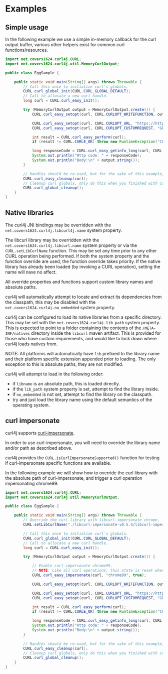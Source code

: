 # Examples

## Simple usage
In the following example we use a simple in-memory callback for the curl output buffer, various other
helpers exist for common curl functions/resources.

```java
import net.covers1624.curl4j.CURL;
import net.covers1624.curl4j.util.MemoryCurlOutput;

public class EggSample {

    public static void main(String[] args) throws Throwable {
        // Call this once to initialize curl's globals.
        CURL.curl_global_init(CURL.CURL_GLOBAL_DEFAULT);
        // Call to allocate a new curl handle.
        long curl = CURL.curl_easy_init();

        try (MemoryCurlOutput output = MemoryCurlOutput.create()) {
            CURL.curl_easy_setopt(curl, CURL.CURLOPT_WRITEFUNCTION, output.callback());

            CURL.curl_easy_setopt(curl, CURL.CURLOPT_URL, "https://httpbin.org/anything");
            CURL.curl_easy_setopt(curl, CURL.CURLOPT_CUSTOMREQUEST, "GET");

            int result = CURL.curl_easy_perform(curl);
            if (result != CURL.CURLE_OK) throw new RuntimeException("CURL Failed: " + CURL.curl_easy_strerror(result));

            long responseCode = CURL.curl_easy_getinfo_long(curl, CURL.CURLINFO_RESPONSE_CODE);
            System.out.println("Http code: " + responseCode);
            System.out.println("Body:\n" + output.string());
        }

        // Handles should be re-used, but for the sake of this example, clean it up.
        CURL.curl_easy_cleanup(curl);
        // Cleanup curl globals, only do this when you finished with curl.
        CURL.curl_global_cleanup();
    }
}
```

## Native libraries

The curl4j JNI bindings may be overridden with the `net.covers1624.curl4j.libcurl4j.name` system property.

The libcurl library may be overridden with the `net.covers1624.curl4j.libcurl.name` system property or
via the `CURL.setLibCurlName` function. This may be set any time prior to any other CURL operation being performed.
If both the system property and the function override are used, the function override takes priority. If the native
library has already been loaded (by invoking a CURL operation), setting the name will nave no affect.

All override properties and functions support custom library names and absolute paths.

curl4j will automatically attempt to locate and extract its dependencies from the classpath, this may
be disabled with the `net.covers1624.curl4j.no_embedded` system property.

curl4j can be configured to load its native libraries from a specific directory. This may be set with the
`net.covers1624.curl4j.lib_path` system property. This is expected to point to a folder containing the contents
of the `/META-INF/natives` directory inside the `libcurl` maven artifact. This is provided for those who
have custom requirements, and would like to lock down where curl4j loads natives from.

NOTE: All platforms will automatically have `lib` prefixed to the library name and their platform specific extension
appended prior to loading. The only exception to this is absolute paths, they are not modified.

curl4j will attempt to load in the following order:
- if `libname` is an absolute path, this is loaded directly.
- if the `lib_path` system property is set, attempt to find the library inside. 
- if `no_embedded` is not set, attempt to find the library on the classpath.
- try and just load the library name using the default semantics of the operating system.

## curl impersonate

curl4j supports [curl-impersonate](https://github.com/lwthiker/curl-impersonate).

In order to use curl-impersonate, you will need to override the library name and/or path as described above.

curl4j provides the `CURL.isCurlImpersonateSupported()` function for testing if curl-impersonate specific functions
are available.

In the following example we will show how to override the curl library with the absolute path of curl-impersonate,
and trigger a curl operation impersonating chrome99.

```java
import net.covers1624.curl4j.CURL;
import net.covers1624.curl4j.util.MemoryCurlOutput;

public class EggSample {

    public static void main(String[] args) throws Throwable {
        // Override the curl library with libcurl-impersonate chrome.
        CURL.setLibCurlName("./libcurl-impersonate-v0.5.4/libcurl-impersonate-chrome.so");

        // Call this once to initialize curl's globals.
        CURL.curl_global_init(CURL.CURL_GLOBAL_DEFAULT);
        // Call to allocate a new curl handle.
        long curl = CURL.curl_easy_init();

        try (MemoryCurlOutput output = MemoryCurlOutput.create()) {

            // Enable curl-impersonate chrome99.
            // NOTE: Like all curl operations, this state is reset when curl_easy_reset is called.
            CURL.curl_easy_impersonate(curl, "chrome99", true);

            CURL.curl_easy_setopt(curl, CURL.CURLOPT_WRITEFUNCTION, output.callback());

            CURL.curl_easy_setopt(curl, CURL.CURLOPT_URL, "https://httpbin.org/anything");
            CURL.curl_easy_setopt(curl, CURL.CURLOPT_CUSTOMREQUEST, "GET");

            int result = CURL.curl_easy_perform(curl);
            if (result != CURL.CURLE_OK) throw new RuntimeException("CURL Failed: " + CURL.curl_easy_strerror(result));

            long responseCode = CURL.curl_easy_getinfo_long(curl, CURL.CURLINFO_RESPONSE_CODE);
            System.out.println("Http code: " + responseCode);
            System.out.println("Body:\n" + output.string());
        }

        // Handles should be re-used, but for the sake of this example, clean it up.
        CURL.curl_easy_cleanup(curl);
        // Cleanup curl globals, only do this when you finished with curl.
        CURL.curl_global_cleanup();
    }
}
```
